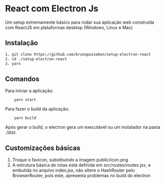 # React com Electron Js

Um setup extremamente básico para rodar sua aplicação web construída com ReactJS em plataformas desktop (Windows, Linux e Mac)

## Instalação

```bash
1. git clone https://github.com/brunopozzebon/setup-electron-react
2. cd ./setup-electron-react
3. yarn 

```

## Comandos
Para iniciar a aplicação:
```
    yarn start
```

Para fazer o build da aplicação:
```
    yarn build
```
Após gerar o build, o electron gera um executável ou um instalador na pasta ./dist.

## Customizações básicas
1. Troque o favicon, substituindo a imagem public/icon.png
2. A estrutura básica de rotas está definida em src/routes/routes.jsx, e embutida no arquivo index.jsx, não altere o HashRouter pelo BrowserRouter, pois este, apresenta problemas no build do electron
